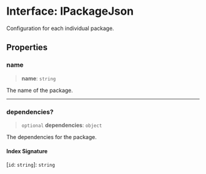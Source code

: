 # Interface: IPackageJson

Configuration for each individual package.

## Properties

### name

> **name**: `string`

The name of the package.

***

### dependencies?

> `optional` **dependencies**: `object`

The dependencies for the package.

#### Index Signature

\[`id`: `string`\]: `string`
